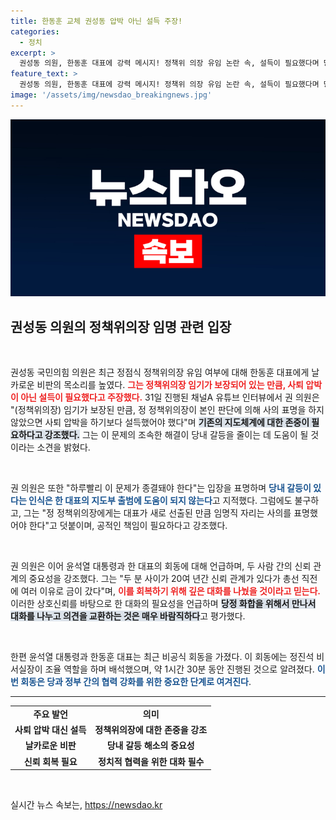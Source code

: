 ```yaml
---
title: 한동훈 교체 권성동 압박 아닌 설득 주장!
categories:
  - 정치
excerpt: >
  권성동 의원, 한동훈 대표에 강력 메시지! 정책위 의장 유임 논란 속, 설득이 필요했다며 당내 갈등 우려 표현. 윤석열 대통령과의 비공식 회동도 주목받아!
feature_text: >
  권성동 의원, 한동훈 대표에 강력 메시지! 정책위 의장 유임 논란 속, 설득이 필요했다며 당내 갈등 우려 표현. 윤석열 대통령과의 비공식 회동도 주목받아!
image: '/assets/img/newsdao_breakingnews.jpg'
---
```


<p><img src="/assets/img/newsdao_breakingnews.jpg" alt="firstkoreanews 속보" /></p>

<h2 data-ke-size="size26">권성동 의원의 정책위의장 임명 관련 입장</h2>

<p data-ke-size="size16">&nbsp;</p>

<p>권성동 국민의힘 의원은 최근 정점식 정책위의장 유임 여부에 대해 한동훈 대표에게 날카로운 비판의 목소리를 높였다. <b><span style="color: #ee2323;">그는 정책위의장 임기가 보장되어 있는 만큼, 사퇴 압박이 아닌 설득이 필요했다고 주장했다.</span></b> 31일 진행된 채널A 유튜브 인터뷰에서 권 의원은 "(정책위의장) 임기가 보장된 만큼, 정 정책위의장이 본인 판단에 의해 사의 표명을 하지 않았으면 사퇴 압박을 하기보다 설득했어야 했다"며 <b><span style="background-color: #21538527;">기존의 지도체계에 대한 존중이 필요하다고 강조했다.</span></b> 그는 이 문제의 조속한 해결이 당내 갈등을 줄이는 데 도움이 될 것이라는 소견을 밝혔다.</p>

<p data-ke-size="size16">&nbsp;</p>

<p>권 의원은 또한 "하루빨리 이 문제가 종결돼야 한다"는 입장을 표명하며 <b><span style="color: #1a5490;">당내 갈등이 있다는 인식은 한 대표의 지도부 출범에 도움이 되지 않는다</span></b>고 지적했다. 그럼에도 불구하고, 그는 "정 정책위의장에게는 대표가 새로 선출된 만큼 임명직 자리는 사의를 표명했어야 한다"고 덧붙이며, 공적인 책임이 필요하다고 강조했다. </p>

<p data-ke-size="size16">&nbsp;</p>

<p>권 의원은 이어 윤석열 대통령과 한 대표의 회동에 대해 언급하며, 두 사람 간의 신뢰 관계의 중요성을 강조했다. 그는 "두 분 사이가 20여 년간 신뢰 관계가 있다가 총선 직전에 여러 이유로 금이 갔다"며, <b><span style="color: #ee2323;">이를 회복하기 위해 깊은 대화를 나눴을 것이라고 믿는다.</span></b> 이러한 상호신뢰를 바탕으로 한 대화의 필요성을 언급하며 <b><span style="background-color: #21538527;">당정 화합을 위해서 만나서 대화를 나누고 의견을 교환하는 것은 매우 바람직하다</span></b>고 평가했다.</p>

<p data-ke-size="size16">&nbsp;</p>

<p>한편 윤석열 대통령과 한동훈 대표는 최근 비공식 회동을 가졌다. 이 회동에는 정진석 비서실장이 조율 역할을 하며 배석했으며, 약 1시간 30분 동안 진행된 것으로 알려졌다. <b><span style="color: #1a5490;">이번 회동은 당과 정부 간의 협력 강화를 위한 중요한 단계로 여겨진다</span></b>.</p>

<hr/>

<table style="width: 100%;">
    <tr>
        <td style="text-align: center; height: 17px;"><b>주요 발언</b></td>
        <td style="text-align: center; height: 17px;"><b>의미</b></td>
    </tr>
    <tr>
        <td style="text-align: center; height: 17px;"><b>사퇴 압박 대신 설득</b></td>
        <td style="text-align: center; height: 17px;"><b>정책위의장에 대한 존중을 강조</b></td>
    </tr>
    <tr>
        <td style="text-align: center; height: 17px;"><b>날카로운 비판</b></td>
        <td style="text-align: center; height: 17px;"><b>당내 갈등 해소의 중요성</b></td>
    </tr>
    <tr>
        <td style="text-align: center; height: 17px;"><b>신뢰 회복 필요</b></td>
        <td style="text-align: center; height: 17px;"><b>정치적 협력을 위한 대화 필수</b></td>
    </tr>
</table>

<p data-ke-size="size16">&nbsp;</p>
실시간 뉴스 속보는, <a href="https://newsdao.kr" rel="dofollow">https://newsdao.kr</a>


